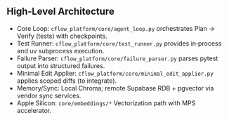 ## High‑Level Architecture

- Core Loop: `cflow_platform/core/agent_loop.py` orchestrates Plan → Verify (tests) with checkpoints.
- Test Runner: `cflow_platform/core/test_runner.py` provides in‑process and uv subprocess execution.
- Failure Parser: `cflow_platform/core/failure_parser.py` parses pytest output into structured failures.
- Minimal Edit Applier: `cflow_platform/core/minimal_edit_applier.py` applies scoped diffs (to integrate).
- Memory/Sync: Local Chroma; remote Supabase RDB + pgvector via vendor sync services.
- Apple Silicon: `core/embeddings/*` Vectorization path with MPS accelerator.

